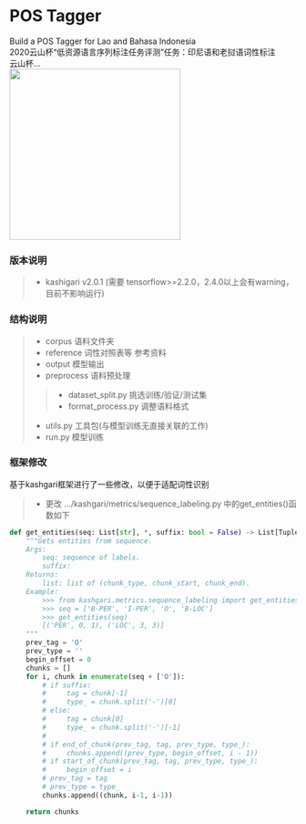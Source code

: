 # POS Tagger
Build a POS Tagger for Lao and Bahasa Indonesia  
2020云山杯“低资源语言序列标注任务评测”任务：印尼语和老挝语词性标注  
云山杯...  
<img src='https://upload.thwiki.cc/thumb/a/af/%E4%BA%91%E5%B1%85%E4%B8%80%E8%BD%AE%26%E4%BA%91%E5%B1%B1%EF%BC%88%E6%B1%82%E9%97%BB%E5%8F%A3%E6%8E%88%EF%BC%89.png/450px-%E4%BA%91%E5%B1%85%E4%B8%80%E8%BD%AE%26%E4%BA%91%E5%B1%B1%EF%BC%88%E6%B1%82%E9%97%BB%E5%8F%A3%E6%8E%88%EF%BC%89.png' height="300px">

### 版本说明
>- kashigari v2.0.1 (需要 tensorflow>=2.2.0，2.4.0以上会有warning，目前不影响运行)

### 结构说明
>- corpus 语料文件夹
>- reference 词性对照表等 参考资料
>- output 模型输出
>- preprocess 语料预处理
>>- dataset_split.py 挑选训练/验证/测试集  
>>- format_process.py 调整语料格式
>- utils.py 工具包(与模型训练无直接关联的工作)
>- run.py 模型训练

### 框架修改
基于kashgari框架进行了一些修改，以便于适配词性识别
>- 更改 .../kashgari/metrics/sequence_labeling.py 中的get_entities()函数如下  
```python
def get_entities(seq: List[str], *, suffix: bool = False) -> List[Tuple[str, int, int]]:
    """Gets entities from sequence.
    Args:
        seq: sequence of labels.
        suffix:
    Returns:
        list: list of (chunk_type, chunk_start, chunk_end).
    Example:
        >>> from kashgari.metrics.sequence_labeling import get_entities
        >>> seq = ['B-PER', 'I-PER', 'O', 'B-LOC']
        >>> get_entities(seq)
        [('PER', 0, 1), ('LOC', 3, 3)]
    """
    prev_tag = 'O'
    prev_type = ''
    begin_offset = 0
    chunks = []
    for i, chunk in enumerate(seq + ['O']):
        # if suffix:
        #     tag = chunk[-1]
        #     type_ = chunk.split('-')[0]
        # else:
        #     tag = chunk[0]
        #     type_ = chunk.split('-')[-1]
        #
        # if end_of_chunk(prev_tag, tag, prev_type, type_):
        #     chunks.append((prev_type, begin_offset, i - 1))
        # if start_of_chunk(prev_tag, tag, prev_type, type_):
        #     begin_offset = i
        # prev_tag = tag
        # prev_type = type_
        chunks.append((chunk, i-1, i-1))

    return chunks
```

